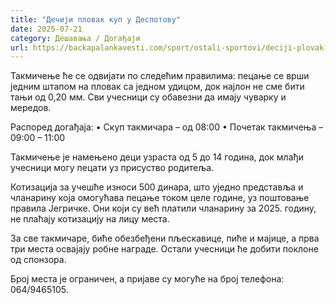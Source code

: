 ```yaml
---
title: "Дечији пловак куп у Деспотову"
date: 2025-07-21
category: Дешавања / Догађаји
url: https://backapalankavesti.com/sport/ostali-sportovi/deciji-plovak-kup-u-despotovu/
---
```


Такмичење ће се одвијати по следећим правилима: пецање се врши једним штапом на пловак са једном удицом, док најлон не сме бити тањи од 0,20 мм. Сви учесници су обавезни да имају чуварку и мередов.

Распоред догађаја:
• Скуп такмичара – од 08:00
• Почетак такмичења – 09:00 – 11:00

Такмичење је намењено деци узраста од 5 до 14 година, док млађи учесници могу пецати уз присуство родитеља.

Котизација за учешће износи 500 динара, што уједно представља и чланарину која омогућава пецање током целе године, уз поштовање правила Јегричке. Они који су већ платили чланарину за 2025. годину, не плаћају котизацију на лицу места.

За све такмичаре, биће обезбеђени пљескавице, пиће и мајице, а прва три места освајају робне награде. Остали учесници ће добити поклоне од спонзора.

Број места је ограничен, а пријаве су могуће на број телефона: 064/9465105.
